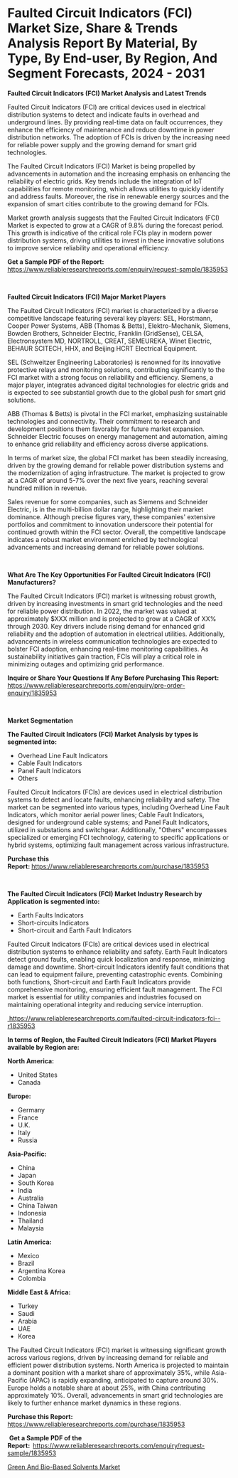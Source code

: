 <p><h1>Faulted Circuit Indicators (FCI) Market Size, Share & Trends Analysis Report By Material, By Type, By End-user, By Region, And Segment Forecasts, 2024 - 2031</h1></p><p><strong>Faulted Circuit Indicators (FCI) Market Analysis and Latest Trends</strong></p>
<p><p>Faulted Circuit Indicators (FCI) are critical devices used in electrical distribution systems to detect and indicate faults in overhead and underground lines. By providing real-time data on fault occurrences, they enhance the efficiency of maintenance and reduce downtime in power distribution networks. The adoption of FCIs is driven by the increasing need for reliable power supply and the growing demand for smart grid technologies.</p><p>The Faulted Circuit Indicators (FCI) Market is being propelled by advancements in automation and the increasing emphasis on enhancing the reliability of electric grids. Key trends include the integration of IoT capabilities for remote monitoring, which allows utilities to quickly identify and address faults. Moreover, the rise in renewable energy sources and the expansion of smart cities contribute to the growing demand for FCIs. </p><p>Market growth analysis suggests that the Faulted Circuit Indicators (FCI) Market is expected to grow at a CAGR of 9.8% during the forecast period. This growth is indicative of the critical role FCIs play in modern power distribution systems, driving utilities to invest in these innovative solutions to improve service reliability and operational efficiency.</p></p>
<p><strong>Get a Sample PDF of the Report:&nbsp;</strong> <a href="https://www.reliableresearchreports.com/enquiry/request-sample/1835953?utm_campaign=32&utm_medium=2&utm_source=Github&utm_content=ia&utm_term=31122024&utm_id=faulted-circuit-indicators-fci">https://www.reliableresearchreports.com/enquiry/request-sample/1835953</a></p>
<p>&nbsp;</p>
<p><strong>Faulted Circuit Indicators (FCI) Major Market Players</strong></p>
<p><p>The Faulted Circuit Indicators (FCI) market is characterized by a diverse competitive landscape featuring several key players: SEL, Horstmann, Cooper Power Systems, ABB (Thomas & Betts), Elektro-Mechanik, Siemens, Bowden Brothers, Schneider Electric, Franklin (GridSense), CELSA, Electronsystem MD, NORTROLL, CREAT, SEMEUREKA, Winet Electric, BEHAUR SCITECH, HHX, and Beijing HCRT Electrical Equipment.</p><p>SEL (Schweitzer Engineering Laboratories) is renowned for its innovative protective relays and monitoring solutions, contributing significantly to the FCI market with a strong focus on reliability and efficiency. Siemens, a major player, integrates advanced digital technologies for electric grids and is expected to see substantial growth due to the global push for smart grid solutions.</p><p>ABB (Thomas & Betts) is pivotal in the FCI market, emphasizing sustainable technologies and connectivity. Their commitment to research and development positions them favorably for future market expansion. Schneider Electric focuses on energy management and automation, aiming to enhance grid reliability and efficiency across diverse applications.</p><p>In terms of market size, the global FCI market has been steadily increasing, driven by the growing demand for reliable power distribution systems and the modernization of aging infrastructure. The market is projected to grow at a CAGR of around 5-7% over the next five years, reaching several hundred million in revenue.</p><p>Sales revenue for some companies, such as Siemens and Schneider Electric, is in the multi-billion dollar range, highlighting their market dominance. Although precise figures vary, these companies' extensive portfolios and commitment to innovation underscore their potential for continued growth within the FCI sector. Overall, the competitive landscape indicates a robust market environment enriched by technological advancements and increasing demand for reliable power solutions.</p></p>
<p>&nbsp;</p>
<p><strong>What Are The Key Opportunities For Faulted Circuit Indicators (FCI) Manufacturers?</strong></p>
<p><p>The Faulted Circuit Indicators (FCI) market is witnessing robust growth, driven by increasing investments in smart grid technologies and the need for reliable power distribution. In 2022, the market was valued at approximately $XXX million and is projected to grow at a CAGR of XX% through 2030. Key drivers include rising demand for enhanced grid reliability and the adoption of automation in electrical utilities. Additionally, advancements in wireless communication technologies are expected to bolster FCI adoption, enhancing real-time monitoring capabilities. As sustainability initiatives gain traction, FCIs will play a critical role in minimizing outages and optimizing grid performance.</p></p>
<p><strong>Inquire or Share Your Questions If Any Before Purchasing This Report:</strong> <a href="https://www.reliableresearchreports.com/enquiry/pre-order-enquiry/1835953?utm_campaign=32&utm_medium=2&utm_source=Github&utm_content=ia&utm_term=31122024&utm_id=faulted-circuit-indicators-fci">https://www.reliableresearchreports.com/enquiry/pre-order-enquiry/1835953</a></p>
<p>&nbsp;</p>
<p><strong>Market Segmentation</strong></p>
<p><strong>The Faulted Circuit Indicators (FCI) Market Analysis by types is segmented into:</strong></p>
<p><ul><li>Overhead Line Fault Indicators</li><li>Cable Fault Indicators</li><li>Panel Fault Indicators</li><li>Others</li></ul></p>
<p><p>Faulted Circuit Indicators (FCIs) are devices used in electrical distribution systems to detect and locate faults, enhancing reliability and safety. The market can be segmented into various types, including Overhead Line Fault Indicators, which monitor aerial power lines; Cable Fault Indicators, designed for underground cable systems; and Panel Fault Indicators, utilized in substations and switchgear. Additionally, "Others" encompasses specialized or emerging FCI technology, catering to specific applications or hybrid systems, optimizing fault management across various infrastructure.</p></p>
<p><strong>Purchase this Report:&nbsp;</strong><a href="https://www.reliableresearchreports.com/purchase/1835953?utm_campaign=32&utm_medium=2&utm_source=Github&utm_content=ia&utm_term=31122024&utm_id=faulted-circuit-indicators-fci">https://www.reliableresearchreports.com/purchase/1835953</a></p>
<p>&nbsp;</p>
<p><strong>The Faulted Circuit Indicators (FCI) Market Industry Research by Application is segmented into:</strong></p>
<p><ul><li>Earth Faults Indicators</li><li>Short-circuits Indicators</li><li>Short-circuit and Earth Fault Indicators</li></ul></p>
<p><p>Faulted Circuit Indicators (FCIs) are critical devices used in electrical distribution systems to enhance reliability and safety. Earth Fault Indicators detect ground faults, enabling quick localization and response, minimizing damage and downtime. Short-circuit Indicators identify fault conditions that can lead to equipment failure, preventing catastrophic events. Combining both functions, Short-circuit and Earth Fault Indicators provide comprehensive monitoring, ensuring efficient fault management. The FCI market is essential for utility companies and industries focused on maintaining operational integrity and reducing service interruption.</p></p>
<p><a href="https://www.reliableresearchreports.com/faulted-circuit-indicators-fci--r1835953?utm_campaign=32&utm_medium=2&utm_source=Github&utm_content=ia&utm_term=31122024&utm_id=faulted-circuit-indicators-fci">&nbsp;https://www.reliableresearchreports.com/faulted-circuit-indicators-fci--r1835953</a></p>
<p><strong>In terms of Region, the Faulted Circuit Indicators (FCI) Market Players available by Region are:</strong></p>
<p>
    <p> <strong> North America: </strong>
        <ul>
            <li>United States</li>
            <li>Canada</li>
        </ul>
        </p> 
    <p> <strong> Europe: </strong>
        <ul>
            <li>Germany</li>
            <li>France</li>
            <li>U.K.</li>
            <li>Italy</li>
            <li>Russia</li>
        </ul>
        </p> 
    <p> <strong> Asia-Pacific: </strong>
        <ul>
            <li>China</li>
            <li>Japan</li>
            <li>South Korea</li>
            <li>India</li>
            <li>Australia</li>
            <li>China Taiwan</li>
            <li>Indonesia</li>
            <li>Thailand</li>
            <li>Malaysia</li>
        </ul>
        </p> 
    <p> <strong> Latin America: </strong>
        <ul>
            <li>Mexico</li>
            <li>Brazil</li>
            <li>Argentina Korea</li>
            <li>Colombia</li>
        </ul>
        </p> 
    <p> <strong> Middle East & Africa: </strong>
        <ul>
            <li>Turkey</li>
            <li>Saudi</li>
            <li>Arabia</li>
            <li>UAE</li>
            <li>Korea</li>
        </ul>
    </p>
    </p>
<p><p>The Faulted Circuit Indicators (FCI) market is witnessing significant growth across various regions, driven by increasing demand for reliable and efficient power distribution systems. North America is projected to maintain a dominant position with a market share of approximately 35%, while Asia-Pacific (APAC) is rapidly expanding, anticipated to capture around 30%. Europe holds a notable share at about 25%, with China contributing approximately 10%. Overall, advancements in smart grid technologies are likely to further enhance market dynamics in these regions.</p></p>
<p><strong>Purchase this Report: </strong><a href="https://www.reliableresearchreports.com/purchase/1835953?utm_campaign=32&utm_medium=2&utm_source=Github&utm_content=ia&utm_term=31122024&utm_id=faulted-circuit-indicators-fci">https://www.reliableresearchreports.com/purchase/1835953</a></p>
<p>&nbsp;<strong>Get a Sample PDF of the Report:&nbsp;&nbsp;</strong><a href="https://www.reliableresearchreports.com/enquiry/request-sample/1835953?utm_campaign=32&utm_medium=2&utm_source=Github&utm_content=ia&utm_term=31122024&utm_id=faulted-circuit-indicators-fci">https://www.reliableresearchreports.com/enquiry/request-sample/1835953</a></p>
<p><strong></strong></p>
<p><p><a href="https://github.com/irfadac/Market-Research-Report-List-5/blob/main/green-and-bio-based-solvents-market.md?utm_campaign=32&utm_medium=2&utm_source=Github&utm_content=ia&utm_term=31122024&utm_id=faulted-circuit-indicators-fci">Green And Bio-Based Solvents Market</a></p></p>